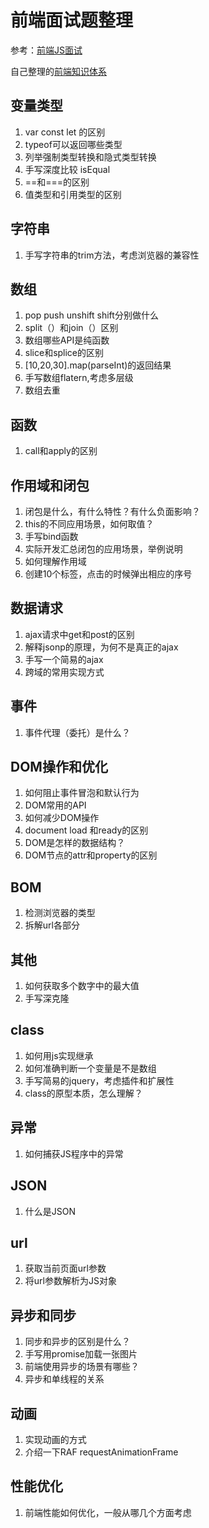 # 前端面试题整理

参考：[前端JS面试](https://coding.imooc.com/learn/list/115.html)

自己整理的[前端知识体系](https://www.processon.com/view/link/5e358818e4b05b335ff8d4eb)

## 变量类型
1. var const let 的区别
2. typeof可以返回哪些类型 
3. 列举强制类型转换和隐式类型转换
4. 手写深度比较 isEqual
5. ==和===的区别
6. 值类型和引用类型的区别

## 字符串
1. 手写字符串的trim方法，考虑浏览器的兼容性

## 数组
1. pop push unshift shift分别做什么
2. split（）和join（）区别
3. 数组哪些API是纯函数
4. slice和splice的区别
5. [10,20,30].map(parseInt)的返回结果
6. 手写数组flatern,考虑多层级
7. 数组去重

## 函数
1. call和apply的区别

## 作用域和闭包
1. 闭包是什么，有什么特性？有什么负面影响？
2. this的不同应用场景，如何取值？
3. 手写bind函数
4. 实际开发汇总闭包的应用场景，举例说明
5. 如何理解作用域
6. 创建10个<a>标签，点击的时候弹出相应的序号

## 数据请求
1. ajax请求中get和post的区别
2. 解释jsonp的原理，为何不是真正的ajax
3. 手写一个简易的ajax
4. 跨域的常用实现方式

## 事件
1. 事件代理（委托）是什么？

## DOM操作和优化
1. 如何阻止事件冒泡和默认行为
2. DOM常用的API
3. 如何减少DOM操作
4. document load 和ready的区别
5. DOM是怎样的数据结构？
6. DOM节点的attr和property的区别

## BOM
1. 检测浏览器的类型
2. 拆解url各部分

## 其他
1. 如何获取多个数字中的最大值
2. 手写深克隆

## class
1. 如何用js实现继承
2. 如何准确判断一个变量是不是数组
3. 手写简易的jquery，考虑插件和扩展性
4. class的原型本质，怎么理解？

## 异常
1. 如何捕获JS程序中的异常

## JSON
1. 什么是JSON

## url
1. 获取当前页面url参数
2. 将url参数解析为JS对象

## 异步和同步
1. 同步和异步的区别是什么？
2. 手写用promise加载一张图片
3. 前端使用异步的场景有哪些？
4. 异步和单线程的关系

## 动画
1. 实现动画的方式
2. 介绍一下RAF requestAnimationFrame

## 性能优化
1. 前端性能如何优化，一般从哪几个方面考虑